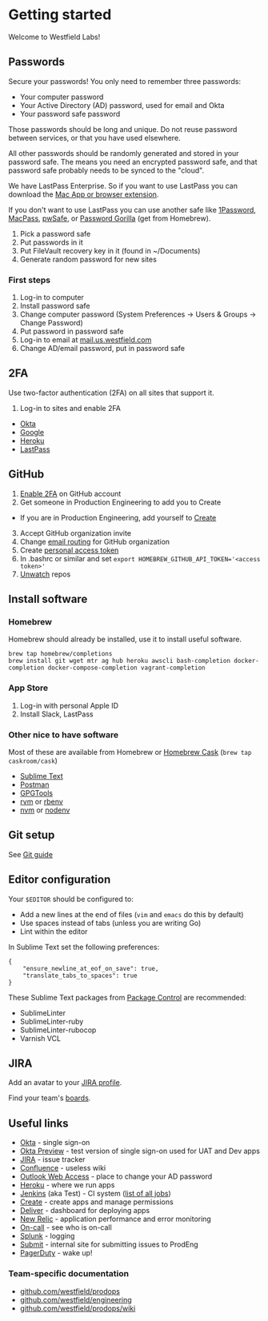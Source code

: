 # Getting started

Welcome to Westfield Labs!

## Passwords

Secure your passwords! You only need to remember three passwords:

- Your computer password
- Your Active Directory (AD) password, used for email and Okta
- Your password safe password

Those passwords should be long and unique. Do not reuse password between services, or that you have used elsewhere.

All other passwords should be randomly generated and stored in your password safe. The means you need an encrypted password safe, and that password safe probably needs to be synced to the "cloud".

We have LastPass Enterprise. So if you want to use LastPass you can download the [Mac App or browser extension](https://lastpass.com/misc_download2.php).

If you don't want to use LastPass you can use another safe like [1Password](https://1password.com/), [MacPass](http://mstarke.github.io/MacPass/), [pwSafe](https://pwsafe.info/mac), or [Password Gorilla](https://github.com/zdia/gorilla/wiki) (get from Homebrew).

1. Pick a password safe
2. Put passwords in it
3. Put FileVault recovery key in it (found in ~/Documents)
4. Generate random password for new sites

### First steps

1. Log-in to computer
2. Install password safe
3. Change computer password (System Preferences -> Users & Groups -> Change Password)
4. Put password in password safe
5. Log-in to email at [mail.us.westfield.com](https://mail.us.westfield.com/)
6. Change AD/email password, put in password safe

## 2FA

Use two-factor authentication (2FA) on all sites that support it.

1. Log-in to sites and enable 2FA
  - [Okta](https://westfieldlabs.okta.com/)
  - [Google](https://drive.google.com/)
  - [Heroku](https://dashboard.heroku.com/)
  - [LastPass](https://lastpass.com/)


## GitHub


1. [Enable 2FA](https://github.com/blog/1614-two-factor-authentication) on GitHub account
2. Get someone in Production Engineering to add you to Create
  - If you are in Production Engineering, add yourself to [Create](https://create.westfield.io/)
3. Accept GitHub organization invite
4. Change [email routing](https://github.com/settings/notifications) for GitHub organization
5. Create [personal access token](https://github.com/settings/tokens)
  1. In .bashrc or similar and set `export HOMEBREW_GITHUB_API_TOKEN='<access token>'` 
6. [Unwatch](https://github.com/watching) repos


## Install software

### Homebrew

Homebrew should already be installed, use it to install useful software.

```
brew tap homebrew/completions
brew install git wget mtr ag hub heroku awscli bash-completion docker-completion docker-compose-completion vagrant-completion
```

### App Store

1. Log-in with personal Apple ID
2. Install Slack, LastPass


### Other nice to have software

Most of these are available from Homebrew or [Homebrew Cask](https://caskroom.github.io/) (`brew tap caskroom/cask`)

- [Sublime Text](https://www.sublimetext.com/3)
- [Postman](https://www.getpostman.com/)
- [GPGTools](https://gpgtools.org/)
- [rvm](https://github.com/rvm/rvm) or [rbenv](https://github.com/rbenv/rbenv)
- [nvm](https://github.com/creationix/nvm) or [nodenv](https://github.com/nodenv/nodenv)

## Git setup

See [Git guide](./Git_Guide.md)

## Editor configuration

Your `$EDITOR` should be configured to:

- Add a new lines at the end of files (`vim` and `emacs` do this by default)
- Use spaces instead of tabs (unless you are writing Go)
- Lint within the editor

In Sublime Text set the following preferences:

```
{
    "ensure_newline_at_eof_on_save": true,
    "translate_tabs_to_spaces": true
}
```

These Sublime Text packages from [Package Control](https://packagecontrol.io/) are recommended:

- SublimeLinter
- SublimeLinter-ruby
- SublimeLinter-rubocop
- Varnish VCL

## JIRA

Add an avatar to your [JIRA profile](https://jira.westfieldlabs.com/secure/ViewProfile.jspa).

Find your team's [boards](https://jira.westfieldlabs.com/secure/ManageRapidViews.jspa).

## Useful links

- [Okta](https://westfieldlabs.okta.com/) - single sign-on
- [Okta Preview](https://westfieldlabs.oktapreview.com/) - test version of single sign-on used for UAT and Dev apps
- [JIRA](https://jira.westfieldlabs.com/) - issue tracker
- [Confluence](https://wiki.westfieldlabs.com/) - useless wiki
- [Outlook Web Access](https://mail.us.westfield.com/) - place to change your AD password
- [Heroku](https://dashboard.heroku.com/) - where we run apps
- [Jenkins](https://test.westfield.io/) (aka Test) - CI system ([list of all jobs](https://test.westfield.io/api/xml?tree=jobs[name]))
- [Create](https://create.westfield.io/) - create apps and manage permissions
- [Deliver](https://deliver.westfield.io/) - dashboard for deploying apps
- [New Relic](https://rpm.newrelic.com/accounts/10589/applications) - application performance and error monitoring
- [On-call](http://pagerduty-service.herokuapp.com/pagerduty) - see who is on-call
- [Splunk](https://westfieldlabs.splunkcloud.com/) - logging
- [Submit](https://submit.westfield.io/) - internal site for submitting issues to ProdEng
- [PagerDuty](https://westfieldlabs.pagerduty.com/) - wake up!

### Team-specific documentation

- [github.com/westfield/prodops](https://github.com/westfield/prodops)
- [github.com/westfield/engineering](https://github.com/westfield/engineering)
- [github.com/westfield/prodops/wiki](https://github.com/westfield/prodops/wiki)

